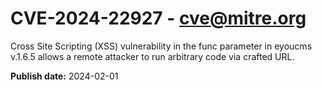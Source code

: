# CVE-2024-22927 - cve@mitre.org

Cross Site Scripting (XSS) vulnerability in the func parameter in eyoucms v.1.6.5 allows a remote attacker to run arbitrary code via crafted URL.

**Publish date:** 2024-02-01
